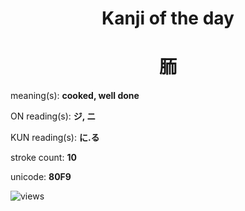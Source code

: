 <h1 align="center">Kanji of the day</h1>
<h1 align="center">胹</h1>
<p align="left">meaning(s): <b>cooked, well done</b></p>
<p align="left">ON reading(s): <b>ジ, ニ</b></p>
<p align="left">KUN reading(s): <b>に.る</b></p>
<p align="left">stroke count: <b>10</b></p>
<p align="left">unicode: <b>80F9</b></p>
<p align="left"><img src="https://komarev.com/ghpvc/?username=tristanwagner-kanjioftheday&label=Views&color=0e75b6&style=flat" alt="views"/></p>
